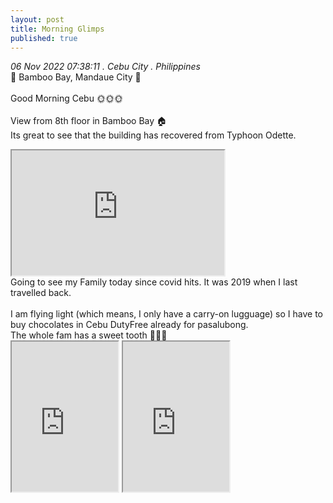 ```yaml
---
layout: post
title: Morning Glimps
published: true
---
```

_06 Nov 2022 07:38:11 . Cebu City . Philippines_
<br>
📍 Bamboo Bay, Mandaue City 📍
<br>
<br>
Good Morning Cebu 🌞🌞🌞
<br>
<br>
View from 8th floor in Bamboo Bay 🏠
<br>
Its great to see that the building has recovered from Typhoon Odette.
<br>
<iframe src="https://drive.google.com/file/d/1pnGiEfG4aRfChxoglmDbzv4uCxPXxcYJ/preview" width="340" height="200" allow="autoplay"></iframe>
<br> 
Going to see my Family today since covid hits. It was 2019 when I last travelled back.
<br>
<br>
I am flying light (which means, I only have a carry-on lugguage) so I have to buy chocolates in Cebu DutyFree already for pasalubong.
<br>
The whole fam has a sweet tooth 🍫🍫🍫
<br>
<iframe src="https://drive.google.com/file/d/1dLOn9gaZKvPd5uw7JBzpP99cjDeVlmHR/preview" width="170" height="240" allow="autoplay"></iframe>
<iframe src="https://drive.google.com/file/d/12Npq2mmePZg7ssh-UYnqKYGzi8h4Q0lg/preview" width="170" height="240" allow="autoplay"></iframe>

